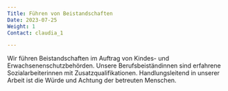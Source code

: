```yaml
---
Title: Führen von Beistandschaften
Date: 2023-07-25
Weight: 1
Contact: claudia_1

---
```

Wir führen Beistandschaften im Auftrag von Kindes- und Erwachsenenschutzbehörden. Unsere Berufsbeiständinnen sind erfahrene Sozialarbeiterinnen mit Zusatzqualifikationen. 
Handlungsleitend in unserer Arbeit ist die Würde und Achtung der betreuten Menschen.
